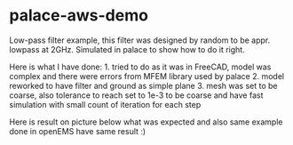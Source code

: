 # palace-aws-demo
Low-pass filter example, this filter was designed by random to be appr. lowpass at 2GHz. Simulated in palace to show how to do it right.

Here is what I have done:
	1. tried to do as it was in FreeCAD, model was complex and there were errors from MFEM library used by palace
	2. model reworked to have filter and ground as simple plane
	3. mesh was set to be coarse, also tolerance to reach set to 1e-3 to be coarse and have fast simulation with small count of iteration for each step
	
Here is result on picture below what was expected and also same example done in openEMS have same result :)

